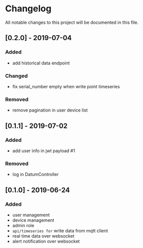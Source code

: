 # Changelog
All notable changes to this project will be documented in this file.

## [0.2.0] - 2019-07-04
### Added
- add historical data endpoint

### Changed
- fix serial_number empty when write point timeseries

### Removed
- remove pagination in user device list

## [0.1.1] - 2019-07-02
### Added
- add user info in jwt payload #1

### Removed
- log in DatumController

## [0.1.0] - 2019-06-24
### Added
- user management
- device management
- admin role
- `api/timeseries for` write data from mqtt client
- real time data over websocket
- alert notification over websocket
